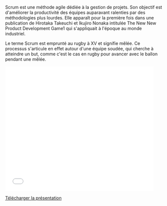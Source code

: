Scrum est une méthode agile dédiée à la gestion de projets. Son objectif est d'améliorer la productivité des équipes auparavant 
ralenties par des méthodologies plus lourdes. Elle  apparaît pour la première fois dans une publication de Hirotaka Takeuchi et 
Ikujiro Nonaka intitulée The New New Product Development Game1 qui s'appliquait à l'époque au monde industriel.

Le terme Scrum est emprunté au rugby à XV et signifie mêlée. Ce processus s'articule en effet autour d'une équipe soudée, qui 
cherche à atteindre un but, comme c'est le cas en rugby pour avancer avec le ballon pendant une mêlée.

<div class="powerpoint">
	<iframe src="//www.slideshare.net/slideshow/embed_code/42570308" 
		width="476" height="400" 
		frameborder="0" marginwidth="0" marginheight="0" scrolling="no">
	</iframe>
</div>

<a class="download" href="/blog/scrum-xp/assets/scrum-xp.zip">Télécharger la présentation</a>
